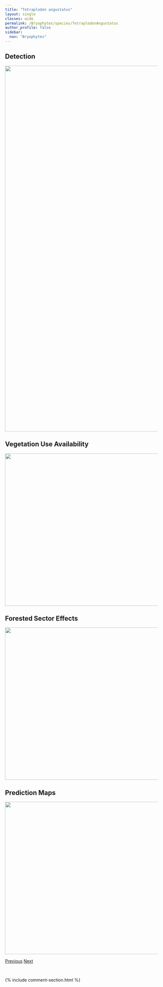 ```yaml
---
title: "Tetraplodon angustatus"
layout: single
classes: wide
permalink: /Bryophytes/species/TetraplodonAngustatus
author_profile: false
sidebar:
  nav: "Bryophytes"
---
```


<h2>Detection</h2>

<a href="https://drive.google.com/uc?export=view&id=1MJ6jNpSi4krOXK0Wwkoyxx5CGjSQ2Kb6">
<img src="https://drive.google.com/uc?export=view&id=1MJ6jNpSi4krOXK0Wwkoyxx5CGjSQ2Kb6" height = "1200" width = "800">
</a>


<h2>Vegetation Use Availability</h2>

<a href="https://drive.google.com/uc?export=view&id=1bI1gLIS2vGt0MrUEYmejMyYjY6gXd_9P">
<img src="https://drive.google.com/uc?export=view&id=1bI1gLIS2vGt0MrUEYmejMyYjY6gXd_9P" height = "500" width = "1000">
</a>


<h2>Forested Sector Effects</h2>

<a href="https://drive.google.com/uc?export=view&id=1P_Urt8YBwI6WWeKx1GmYQourpOXYn2zq">
<img src="https://drive.google.com/uc?export=view&id=1P_Urt8YBwI6WWeKx1GmYQourpOXYn2zq" height = "500" width = "1000">
</a>


<h2>Prediction Maps</h2>

<a href="https://drive.google.com/uc?export=view&id=1pBIEOL2ezsK2bUCQYCjxW55G7TOBsOJI">
<img src="https://drive.google.com/uc?export=view&id=1pBIEOL2ezsK2bUCQYCjxW55G7TOBsOJI" height = "500" width = "1000">
</a>


<a href="/DevelopmentWebsite/Bryophytes/species/TetraphisPellucida" class="pagination--pager" title="Tetraphis pellucida">Previous</a> <a href="/DevelopmentWebsite/Bryophytes/species/TetraplodonMnioides" class="pagination--pager" title="Tetraplodon mnioides">Next</a>

<p>&nbsp;</p>

{% include comment-section.html %}
